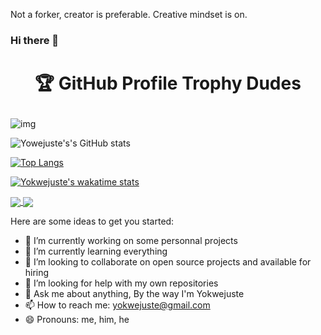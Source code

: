 Not a forker, creator is preferable. Creative mindset is on.


### Hi there 👋

# <p align="center">🏆 GitHub Profile Trophy Dudes</p>

![img](https://user-images.githubusercontent.com/6661165/91657958-61b4fd00-eb00-11ea-9def-dc7ef5367e34.png?style=centerme)

![Yowejuste's's GitHub stats](https://github-readme-stats.vercel.app/api?username=yokwejuste&show_icons=true&theme=radical)

[![Top Langs](https://github-readme-stats.vercel.app/api/top-langs/?username=yokwejuste&langs_count=13)](https://github.com/yokwejuste/github-readme-stats)

[![Yokwejuste's wakatime stats](https://github-readme-stats.vercel.app/api/wakatime?username=yokwejuste)](https://github.com/yokwejuste/github-readme-stats)

<a href="https://github.com/yokwejuste/github-readme-stats">
  <img align="center" src="https://github-readme-stats.vercel.app/api/pin/?username=yokewejuste&repo=github-readme-stats" />
</a>
<a href="https://github.com/yokwejuste/convoychat">
  <img align="center" src="https://github-readme-stats.vercel.app/api/pin/?username=yokwejuste&repo=convoychat" />
</a>





Here are some ideas to get you started:

- 🔭 I’m currently working on some personnal projects
- 🌱 I’m currently learning everything
- 👯 I’m looking to collaborate on open source projects and available for hiring
- 🤔 I’m looking for help with my own repositories
- 💬 Ask me about anything, By the way I'm Yokwejuste
- 📫 How to reach me: yokwejuste@gmail.com
- 😄 Pronouns: me, him, he
